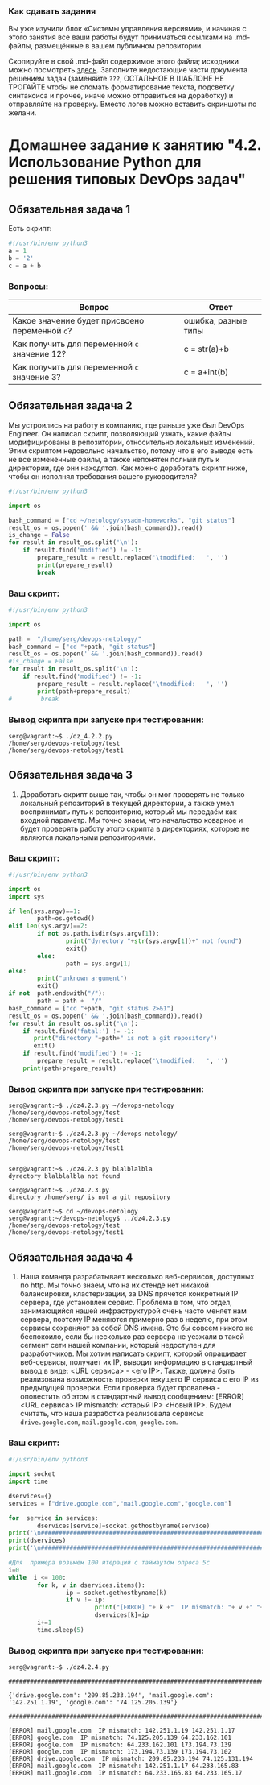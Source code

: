 ### Как сдавать задания

Вы уже изучили блок «Системы управления версиями», и начиная с этого занятия все ваши работы будут приниматься ссылками на .md-файлы, размещённые в вашем публичном репозитории.

Скопируйте в свой .md-файл содержимое этого файла; исходники можно посмотреть [здесь](https://raw.githubusercontent.com/netology-code/sysadm-homeworks/devsys10/04-script-02-py/README.md). Заполните недостающие части документа решением задач (заменяйте `???`, ОСТАЛЬНОЕ В ШАБЛОНЕ НЕ ТРОГАЙТЕ чтобы не сломать форматирование текста, подсветку синтаксиса и прочее, иначе можно отправиться на доработку) и отправляйте на проверку. Вместо логов можно вставить скриншоты по желани.

# Домашнее задание к занятию "4.2. Использование Python для решения типовых DevOps задач"

## Обязательная задача 1

Есть скрипт:
```python
#!/usr/bin/env python3
a = 1
b = '2'
c = a + b
```

### Вопросы:
| Вопрос  | Ответ |
| ------------- | ------------- |
| Какое значение будет присвоено переменной `c`?  | ошибка, разные типы   |
| Как получить для переменной `c` значение 12?  | c = str(a)+b |
| Как получить для переменной `c` значение 3?  | c = a+int(b)

## Обязательная задача 2
Мы устроились на работу в компанию, где раньше уже был DevOps Engineer. Он написал скрипт, позволяющий узнать, какие файлы модифицированы в репозитории, относительно локальных изменений. Этим скриптом недовольно начальство, потому что в его выводе есть не все изменённые файлы, а также непонятен полный путь к директории, где они находятся. Как можно доработать скрипт ниже, чтобы он исполнял требования вашего руководителя?

```python
#!/usr/bin/env python3

import os

bash_command = ["cd ~/netology/sysadm-homeworks", "git status"]
result_os = os.popen(' && '.join(bash_command)).read()
is_change = False
for result in result_os.split('\n'):
    if result.find('modified') != -1:
        prepare_result = result.replace('\tmodified:   ', '')
        print(prepare_result)
        break
```

### Ваш скрипт:
```python
#!/usr/bin/env python3

import os

path =  "/home/serg/devops-netology/"
bash_command = ["cd "+path, "git status"]
result_os = os.popen(' && '.join(bash_command)).read()
#is_change = False
for result in result_os.split('\n'):
    if result.find('modified') != -1:
        prepare_result = result.replace('\tmodified:   ', '')
        print(path+prepare_result)
#        break

```

### Вывод скрипта при запуске при тестировании:
```
serg@vagrant:~$ ./dz_4.2.2.py
/home/serg/devops-netology/test
/home/serg/devops-netology/test1

```

## Обязательная задача 3
1. Доработать скрипт выше так, чтобы он мог проверять не только локальный репозиторий в текущей директории, а также умел воспринимать путь к репозиторию, который мы передаём как входной параметр. Мы точно знаем, что начальство коварное и будет проверять работу этого скрипта в директориях, которые не являются локальными репозиториями.

### Ваш скрипт:
```python
#!/usr/bin/env python3

import os
import sys

if len(sys.argv)==1:
        path=os.getcwd()
elif len(sys.argv)==2:
        if not os.path.isdir(sys.argv[1]):
                print("dyrectory "+str(sys.argv[1])+" not found")
                exit()
        else:
                path = sys.argv[1]
else:
        print("unknown argument")
        exit()
if not  path.endswith("/"):
        path = path +  "/"
bash_command = ["cd "+path, "git status 2>&1"]
result_os = os.popen(' && '.join(bash_command)).read()
for result in result_os.split('\n'):
    if result.find('fatal:') != -1:
       print("directory "+path+" is not a git repository")
       exit()
    if result.find('modified') != -1:
        prepare_result = result.replace('\tmodified:   ', '')
	print(path+prepare_result)
```

### Вывод скрипта при запуске при тестировании:
```
serg@vagrant:~$ ./dz4.2.3.py ~/devops-netology
/home/serg/devops-netology/test
/home/serg/devops-netology/test1

serg@vagrant:~$ ./dz4.2.3.py ~/devops-netology/
/home/serg/devops-netology/test
/home/serg/devops-netology/test1


serg@vagrant:~$ ./dz4.2.3.py blalblalbla
dyrectory blalblalbla not found

serg@vagrant:~$ ./dz4.2.3.py
directory /home/serg/ is not a git repository

serg@vagrant:~$ cd ~/devops-netology
serg@vagrant:~/devops-netology$ ../dz4.2.3.py
/home/serg/devops-netology/test
/home/serg/devops-netology/test1

```

## Обязательная задача 4
1. Наша команда разрабатывает несколько веб-сервисов, доступных по http. Мы точно знаем, что на их стенде нет никакой балансировки, кластеризации, за DNS прячется конкретный IP сервера, где установлен сервис. Проблема в том, что отдел, занимающийся нашей инфраструктурой очень часто меняет нам сервера, поэтому IP меняются примерно раз в неделю, при этом сервисы сохраняют за собой DNS имена. Это бы совсем никого не беспокоило, если бы несколько раз сервера не уезжали в такой сегмент сети нашей компании, который недоступен для разработчиков. Мы хотим написать скрипт, который опрашивает веб-сервисы, получает их IP, выводит информацию в стандартный вывод в виде: <URL сервиса> - <его IP>. Также, должна быть реализована возможность проверки текущего IP сервиса c его IP из предыдущей проверки. Если проверка будет провалена - оповестить об этом в стандартный вывод сообщением: [ERROR] <URL сервиса> IP mismatch: <старый IP> <Новый IP>. Будем считать, что наша разработка реализовала сервисы: `drive.google.com`, `mail.google.com`, `google.com`.

### Ваш скрипт:
```python
#!/usr/bin/env python3

import socket
import time

dservices={}
services = ["drive.google.com","mail.google.com","google.com"]

for  service in services:
        dservices[service]=socket.gethostbyname(service)
print('\n##########################################################################################################\n')
print(dservices)
print('\n##########################################################################################################\n')

#Для  примера возьмем 100 итераций с таймаутом опроса 5с
i=0
while  i <= 100:
        for k, v in dservices.items():
                ip = socket.gethostbyname(k)
                if v != ip:
                        print("[ERROR] "+ k +"  IP mismatch: "+ v +" "+ip)
                        dservices[k]=ip
        i+=1
        time.sleep(5)


```

### Вывод скрипта при запуске при тестировании:
```
serg@vagrant:~$ ./dz4.2.4.py

##########################################################################################################

{'drive.google.com': '209.85.233.194', 'mail.google.com': '142.251.1.19', 'google.com': '74.125.205.139'}

##########################################################################################################

[ERROR] mail.google.com  IP mismatch: 142.251.1.19 142.251.1.17
[ERROR] google.com  IP mismatch: 74.125.205.139 64.233.162.101
[ERROR] google.com  IP mismatch: 64.233.162.101 173.194.73.139
[ERROR] google.com  IP mismatch: 173.194.73.139 173.194.73.102
[ERROR] drive.google.com  IP mismatch: 209.85.233.194 74.125.131.194
[ERROR] mail.google.com  IP mismatch: 142.251.1.17 64.233.165.83
[ERROR] mail.google.com  IP mismatch: 64.233.165.83 64.233.165.17

```
